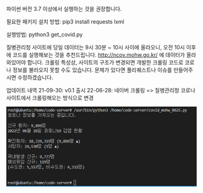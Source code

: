 파이썬 버전 3.7 이상에서 실행하는 것을 권장합니다.

필요한 패키지 설치 방법:
pip3 install requests lxml

실행방법:
python3 get_covid.py

질병관리청 사이트에 당일 데이터는 9시 30분 ~ 10시 사이에 올라오니, 오전 10시 이후에 코드를 실행해보는 것을 추천드립니다.
http://ncov.mohw.go.kr/ 에 데이터가 올라와있어야 합니다.
크롤링 특성상, 사이트의 구조가 변경되면 개발한 크롤링 코드로 코로나 정보를 불러오지 못할 수도 있습니다.
문제가 있다면 풀리퀘스트나 이슈를 만들어주시면 수정하겠습니다.

업데이트 내역
21-09-30: v0.1 출시
22-06-28: 네이버 크롤링 => 질병관리청 코로나 사이트에서 크롤링해오는 방식으로 변경

![initial](https://raw.githubusercontent.com/projectdhs/korea_covid_status/main/run_image.png)
